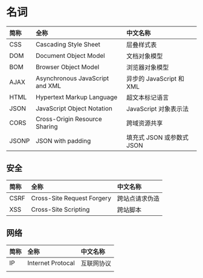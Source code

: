# 名词

| 简称 | 全称 | 中文名称 |
| :--- | :--- | :--- |
| CSS | Cascading Style Sheet | 层叠样式表 |
| DOM | Document Object Model | 文档对象模型 |
| BOM | Browser Object Model | 浏览器对象模型 |
| AJAX | Asynchronous JavaScript and XML | 异步的 JavaScript 和 XML |
| HTML | Hypertext Markup Language | 超文本标记语言 |
| JSON | JavaScript Object Notation | JavaScript 对象表示法 |
| CORS | Cross-Origin Resource Sharing | 跨域资源共享 |
| JSONP | JSON with padding | 填充式 JSON 或参数式 JSON |

## 安全

| 简称 | 全称 | 中文名称 |
| :--- | :--- | :--- |
| CSRF | Cross-Site Request Forgery | 跨站点请求伪造 |
| XSS | Cross-Site Scripting | 跨站脚本 |

## 网络

| 简称 | 全称 | 中文名称 |
| :--- | :--- | :--- |
| IP | Internet Protocal | 互联网协议 |
|  |  |  |



